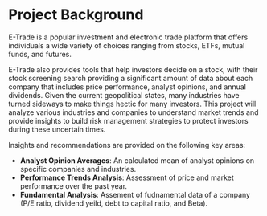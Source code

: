 # Project Background
E-Trade is a popular investment and electronic trade platform that offers individuals a wide variety of choices ranging from stocks, ETFs, mutual funds, and futures.

E-Trade also provides tools that help investors decide on a stock, with their stock screening search providing a significant amount of data about each company that includes price performance, analyst opinions, and annual dividends. Given the current geopolitical states, many industries have turned sideways to make things hectic for many investors. This project will analyze various industries and companies to understand market trends and provide insights to build risk management strategies to protect investors during these uncertain times.

Insights and recommendations are provided on the following key areas:

- **Analyst Opinion Averages**: An calculated mean of analyst opinions on specific companies and industries.
- **Performance Trends Analysis**: Assessment of price and market performance over the past year.
- **Fundamental Analysis**: Assement of fudnamental data of a company (P/E ratio, dividend yeild, debt to capital ratio, and Beta).
